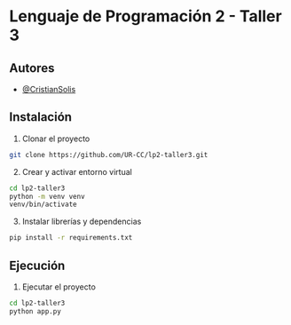 # Lenguaje de Programación 2 - Taller 3

## Autores
- [@CristianSolis](https://www.github.com/CrysisDavid)

## Instalación
1. Clonar el proyecto
```bash
git clone https://github.com/UR-CC/lp2-taller3.git
```

2. Crear y activar entorno virtual
```bash
cd lp2-taller3
python -m venv venv
venv/bin/activate
```

3. Instalar librerías y dependencias
```bash
pip install -r requirements.txt
```
    
## Ejecución
1. Ejecutar el proyecto
```bash
cd lp2-taller3
python app.py
```

